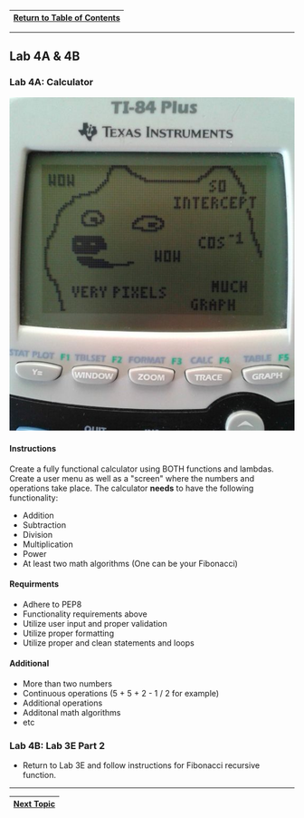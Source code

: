 |[Return to Table of Contents](/00-Table-of-Contents.md)|
|---|

---

## Lab 4A & 4B

### Lab 4A: Calculator

![](/assets/doge.jpg)

#### Instructions

Create a fully functional calculator using BOTH functions and lambdas. Create a user menu as well as a "screen" where the numbers and operations take place. The calculator **needs** to have the following functionality:

* Addition
* Subtraction
* Division
* Multiplication
* Power
* At least two math algorithms \(One can be your Fibonacci\)

#### Requirments

* Adhere to PEP8
* Functionality requirements above
* Utilize user input and proper validation
* Utilize proper formatting
* Utilize proper and clean statements and loops

#### Additional

* More than two numbers
* Continuous operations \(5 + 5 + 2 - 1 / 2 for example\)
* Additional operations
* Additonal math algorithms
* etc

### Lab 4B: Lab 3E Part 2

* Return to Lab 3E and follow instructions for Fibonacci recursive function. 

---

|[Next Topic](/04_functions/04_list_comprehension.md)|
|---|
